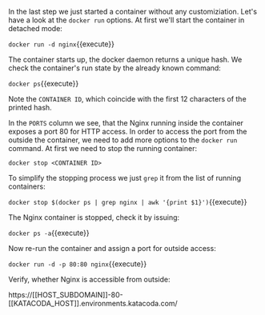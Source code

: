 In the last step we just started a container without any customiziation. Let's have a look at the `docker run` options. At first we'll start the container in detached mode:

`docker run -d nginx`{{execute}}

The container starts up, the docker daemon returns a unique hash. We check the container's run state by the already known command:

`docker ps`{{execute}}

Note the `CONTAINER ID`, which coincide with the first 12 characters of the printed hash.

In the `PORTS` column we see, that the Nginx running inside the container exposes a port 80 for HTTP access. In order to access the port from the outside the container, we need to add more options to the `docker run` command. At first we need to stop the running container:

`docker stop <CONTAINER ID>`

To simplify the stopping process we just `grep` it from the list of running containers:

`docker stop $(docker ps | grep nginx | awk '{print $1}')`{{execute}}

The Nginx container is stopped, check it by issuing:

`docker ps -a`{{execute}}

Now re-run the container and assign a port for outside access:

`docker run -d -p 80:80 nginx`{{execute}}

Verify, whether Nginx is accessible from outside:

https://[[HOST_SUBDOMAIN]]-80-[[KATACODA_HOST]].environments.katacoda.com/